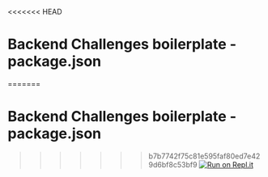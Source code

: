 <<<<<<< HEAD
# Backend Challenges boilerplate - package.json
=======
# Backend Challenges boilerplate - package.json
>>>>>>> b7b7742f75c81e595faf80ed7e429d6bf8c53bf9
[![Run on Repl.it](https://repl.it/badge/github/freeCodeCamp/boilerplate-npm)](https://repl.it/github/freeCodeCamp/boilerplate-npm)